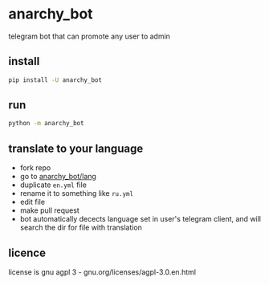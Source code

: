 # anarchy_bot

telegram bot that can promote any user to admin

## install

```bash
pip install -U anarchy_bot
```

## run

```bash
python -m anarchy_bot
```

## translate to your language

- fork repo
- go to [anarchy_bot/lang](https://github.com/gmankab/anarchy_bot/tree/main/anarchy_bot/lang)
- duplicate `en.yml` file
- rename it to something like `ru.yml`
- edit file
- make pull request
- bot automatically decects language set in user's telegram client, and will search the dir for file with translation

## licence

license is gnu agpl 3 - gnu.org/licenses/agpl-3.0.en.html

